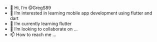 - 👋 Hi, I’m @GregS89
- 👀 I’m interested in learning mobile app development using flutter and dart
- 🌱 I’m currently learning flutter
- 💞️ I’m looking to collaborate on ...
- 📫 How to reach me ...

<!---
GregS89/GregS89 is a ✨ special ✨ repository because its `README.md` (this file) appears on your GitHub profile.
You can click the Preview link to take a look at your changes.
--->
